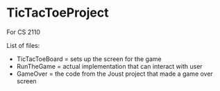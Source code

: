 # TicTacToeProject
For CS 2110

List of files:
- TicTacToeBoard = sets up the screen for the game
- RunTheGame = actual implementation that can interact with user 
- GameOver = the code from the Joust project that made a game over screen
